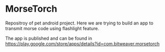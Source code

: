 # MorseTorch
Repositroy of pet android project. Here we are trying to build an app to transmit morse code using flashlight feature.

The app is published and can be found in https://play.google.com/store/apps/details?id=com.bitweaver.morsetorch
